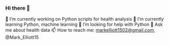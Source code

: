 ### Hi there 👋


🔭 I’m currently working on Python scripts for health analysis
🌱 I’m currently learning Python, machine learning
🤔 I’m looking for help with Python
💬 Ask me about health data
📫 How to reach me: markelliott1502@gmail.com, @Mark_Elliott15

